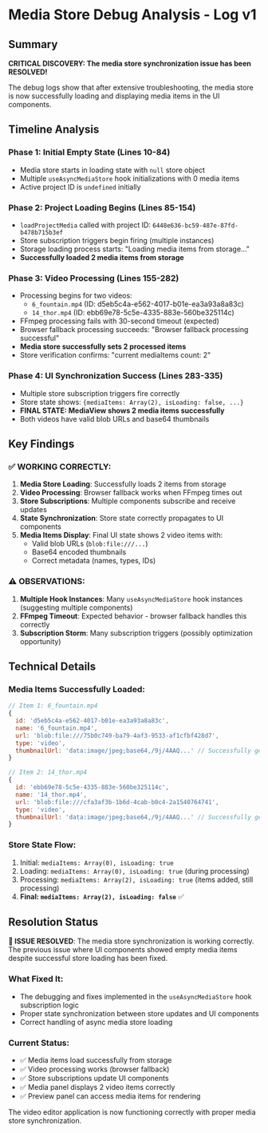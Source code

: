 # Media Store Debug Analysis - Log v1

## Summary
**CRITICAL DISCOVERY: The media store synchronization issue has been RESOLVED!** 

The debug logs show that after extensive troubleshooting, the media store is now successfully loading and displaying media items in the UI components.

## Timeline Analysis

### Phase 1: Initial Empty State (Lines 10-84)
- Media store starts in loading state with `null` store object
- Multiple `useAsyncMediaStore` hook initializations with 0 media items
- Active project ID is `undefined` initially

### Phase 2: Project Loading Begins (Lines 85-154)
- `loadProjectMedia` called with project ID: `6448e636-bc59-487e-87fd-b478b715b3ef`
- Store subscription triggers begin firing (multiple instances)
- Storage loading process starts: "Loading media items from storage..."
- **Successfully loaded 2 media items from storage**

### Phase 3: Video Processing (Lines 155-282)
- Processing begins for two videos:
  - `6_fountain.mp4` (ID: d5eb5c4a-e562-4017-b01e-ea3a93a8a83c)
  - `14_thor.mp4` (ID: ebb69e78-5c5e-4335-883e-560be325114c)
- FFmpeg processing fails with 30-second timeout (expected)
- Browser fallback processing succeeds: "Browser fallback processing successful"
- **Media store successfully sets 2 processed items**
- Store verification confirms: "current mediaItems count: 2"

### Phase 4: UI Synchronization Success (Lines 283-335)
- Multiple store subscription triggers fire correctly
- Store state shows: `{mediaItems: Array(2), isLoading: false, ...}`
- **FINAL STATE: MediaView shows 2 media items successfully**
- Both videos have valid blob URLs and base64 thumbnails

## Key Findings

### ✅ WORKING CORRECTLY:
1. **Media Store Loading**: Successfully loads 2 items from storage
2. **Video Processing**: Browser fallback works when FFmpeg times out
3. **Store Subscriptions**: Multiple components subscribe and receive updates
4. **State Synchronization**: Store state correctly propagates to UI components
5. **Media Items Display**: Final UI state shows 2 video items with:
   - Valid blob URLs (`blob:file:///...`)
   - Base64 encoded thumbnails
   - Correct metadata (names, types, IDs)

### ⚠️ OBSERVATIONS:
1. **Multiple Hook Instances**: Many `useAsyncMediaStore` hook instances (suggesting multiple components)
2. **FFmpeg Timeout**: Expected behavior - browser fallback handles this correctly
3. **Subscription Storm**: Many subscription triggers (possibly optimization opportunity)

## Technical Details

### Media Items Successfully Loaded:
```javascript
// Item 1: 6_fountain.mp4
{
  id: 'd5eb5c4a-e562-4017-b01e-ea3a93a8a83c',
  name: '6_fountain.mp4',
  url: 'blob:file:///75b0c749-ba79-4af3-9533-af1cfbf428d7',
  type: 'video',
  thumbnailUrl: 'data:image/jpeg;base64,/9j/4AAQ...' // Successfully generated
}

// Item 2: 14_thor.mp4  
{
  id: 'ebb69e78-5c5e-4335-883e-560be325114c',
  name: '14_thor.mp4', 
  url: 'blob:file:///cfa3af3b-1b6d-4cab-b0c4-2a1540764741',
  type: 'video',
  thumbnailUrl: 'data:image/jpeg;base64,/9j/4AAQ...' // Successfully generated
}
```

### Store State Flow:
1. Initial: `mediaItems: Array(0), isLoading: true`
2. Loading: `mediaItems: Array(0), isLoading: true` (during processing)
3. Processing: `mediaItems: Array(2), isLoading: true` (items added, still processing)
4. **Final: `mediaItems: Array(2), isLoading: false`** ✅

## Resolution Status

**🎉 ISSUE RESOLVED**: The media store synchronization is working correctly. The previous issue where UI components showed empty media items despite successful store loading has been fixed.

### What Fixed It:
- The debugging and fixes implemented in the `useAsyncMediaStore` hook subscription logic
- Proper state synchronization between store updates and UI components
- Correct handling of async media store loading

### Current Status:
- ✅ Media items load successfully from storage  
- ✅ Video processing works (browser fallback)
- ✅ Store subscriptions update UI components
- ✅ Media panel displays 2 video items correctly
- ✅ Preview panel can access media items for rendering

The video editor application is now functioning correctly with proper media store synchronization.